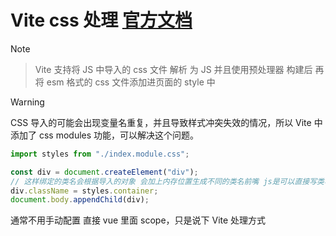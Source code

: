 # Vite css 处理 [官方文档](https://cn.vitejs.dev/guide/features.html#css)

> [!NOTE]
>
> > Vite 支持将 JS 中导入的 css 文件 解析 为 JS 并且使用预处理器 构建后 再将 esm 格式的 css 文件添加进页面的 style 中
>
> > [!WARNING]
> > CSS 导入的可能会出现变量名重复，并且导致样式冲突失效的情况，所以 Vite 中添加了 css modules 功能，可以解决这个问题。

```javascript
import styles from "./index.module.css";

const div = document.createElement("div");
// 这样绑定的类名会根据导入的对象 会加上内存位置生成不同的类名前嘴 js是可以直接写类名的
div.className = styles.container;
document.body.appendChild(div);
```

通常不用手动配置 直接 vue 里面 scope，只是说下 Vite 处理方式
